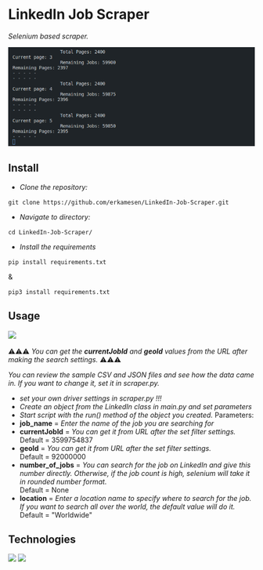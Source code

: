 # LinkedIn Job Scraper
*Selenium based scraper.*

<img src="./assets/terminal.png">


## Install

- *Clone the repository:*
```
git clone https://github.com/erkamesen/LinkedIn-Job-Scraper.git
```
- *Navigate to directory:*
```
cd LinkedIn-Job-Scraper/
```
- *Install the requirements*
```
pip install requirements.txt
```
&
```
pip3 install requirements.txt
```

## Usage

<img src=".assets/URL.png">

⚠️⚠️⚠️
*You can get the **currentJobId** and **geoId** values ​​from the URL after making the search settings.*
⚠️⚠️⚠️

*You can review the sample CSV and JSON files and see how the data came in. If you want to change it, set it in scraper.py.*
- *set your own driver settings in scraper.py !!!*
- *Create an object from the LinkedIn class in main.py and set parameters* 
- *Start script with the run() method of the object you created.*
Parameters:
- **job_name** = *Enter the name of the job you are searching for*
-  **currentJobId** = *You can get it from URL after the set filter settings.* <br> Default = 3599754837
-  **geoId** = *You can get it from URL after the set filter settings.* <br> Default = 92000000
- **number_of_jobs** = *You can search for the job on LinkedIn and give this number directly. Otherwise, if the job count is high, selenium will take it in rounded number format.* <br> Default = None
- **location** = *Enter a location name to specify where to search for the job. If you want to search all over the world, the default value will do it.* <br> Default = "Worldwide"

## Technologies

<img src=https://user-images.githubusercontent.com/25181517/184103699-d1b83c07-2d83-4d99-9a1e-83bd89e08117.png wirdth=60 height=60>
<img src=https://user-images.githubusercontent.com/25181517/183423507-c056a6f9-1ba8-4312-a350-19bcbc5a8697.png wirdth=60 height=60>


